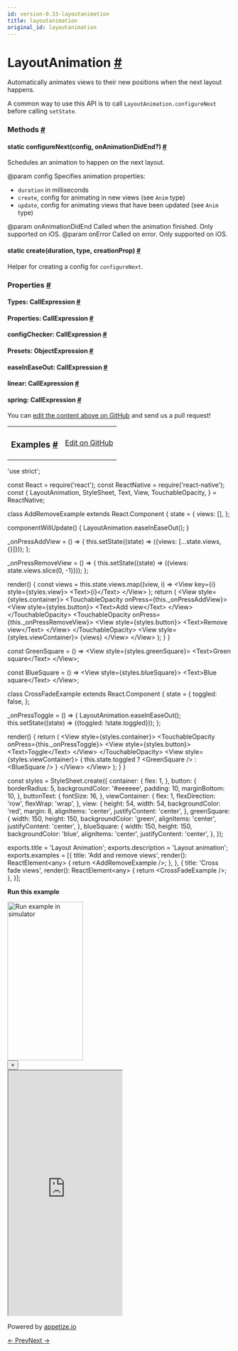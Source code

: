 ```yaml
---
id: version-0.33-layoutanimation
title: layoutanimation
original_id: layoutanimation
---
```

<a id="content"></a><h1><a class="anchor" name="layoutanimation"></a>LayoutAnimation <a class="hash-link" href="docs/layoutanimation.html#layoutanimation">#</a></h1><div><div><p>Automatically animates views to their new positions when the
next layout happens.</p><p>A common way to use this API is to call <code>LayoutAnimation.configureNext</code>
before calling <code>setState</code>.</p></div><span><h3><a class="anchor" name="methods"></a>Methods <a class="hash-link" href="docs/layoutanimation.html#methods">#</a></h3><div class="props"><div class="prop"><h4 class="methodTitle"><a class="anchor" name="configurenext"></a><span class="methodType">static </span>configureNext<span class="methodType">(config, onAnimationDidEnd?)</span> <a class="hash-link" href="docs/layoutanimation.html#configurenext">#</a></h4><div><p>Schedules an animation to happen on the next layout.</p><p>@param config Specifies animation properties:</p><ul><li><code>duration</code> in milliseconds</li><li><code>create</code>, config for animating in new views (see <code>Anim</code> type)</li><li><code>update</code>, config for animating views that have been updated
(see <code>Anim</code> type)</li></ul><p>@param onAnimationDidEnd Called when the animation finished.
Only supported on iOS.
@param onError Called on error. Only supported on iOS.</p></div></div><div class="prop"><h4 class="methodTitle"><a class="anchor" name="create"></a><span class="methodType">static </span>create<span class="methodType">(duration, type, creationProp)</span> <a class="hash-link" href="docs/layoutanimation.html#create">#</a></h4><div><p>Helper for creating a config for <code>configureNext</code>.</p></div></div></div></span><span><h3><a class="anchor" name="properties"></a>Properties <a class="hash-link" href="docs/layoutanimation.html#properties">#</a></h3><div class="props"><div class="prop"><h4 class="propTitle"><a class="anchor" name="types"></a>Types<span class="propType">: CallExpression</span> <a class="hash-link" href="docs/layoutanimation.html#types">#</a></h4></div><div class="prop"><h4 class="propTitle"><a class="anchor" name="properties"></a>Properties<span class="propType">: CallExpression</span> <a class="hash-link" href="docs/layoutanimation.html#properties">#</a></h4></div><div class="prop"><h4 class="propTitle"><a class="anchor" name="configchecker"></a>configChecker<span class="propType">: CallExpression</span> <a class="hash-link" href="docs/layoutanimation.html#configchecker">#</a></h4></div><div class="prop"><h4 class="propTitle"><a class="anchor" name="presets"></a>Presets<span class="propType">: ObjectExpression</span> <a class="hash-link" href="docs/layoutanimation.html#presets">#</a></h4></div><div class="prop"><h4 class="propTitle"><a class="anchor" name="easeineaseout"></a>easeInEaseOut<span class="propType">: CallExpression</span> <a class="hash-link" href="docs/layoutanimation.html#easeineaseout">#</a></h4></div><div class="prop"><h4 class="propTitle"><a class="anchor" name="linear"></a>linear<span class="propType">: CallExpression</span> <a class="hash-link" href="docs/layoutanimation.html#linear">#</a></h4></div><div class="prop"><h4 class="propTitle"><a class="anchor" name="spring"></a>spring<span class="propType">: CallExpression</span> <a class="hash-link" href="docs/layoutanimation.html#spring">#</a></h4></div></div></span></div><p class="edit-page-block">You can <a target="_blank" href="https://github.com/facebook/react-native/blob/master/Libraries/LayoutAnimation/LayoutAnimation.js">edit the content above on GitHub</a> and send us a pull request!</p><div><div><table width="100%"><tbody><tr><td><h3><a class="anchor" name="examples"></a>Examples <a class="hash-link" href="docs/layoutanimation.html#examples">#</a></h3></td><td style="text-align:right;"><a target="_blank" href="https://github.com/facebook/react-native/blob/master/Examples/UIExplorer/js/LayoutAnimationExample.js">Edit on GitHub</a></td></tr></tbody></table><div class="example-container"><div class="prism language-javascript"><span class="token string">'use strict'</span><span class="token punctuation">;</span>

const React <span class="token operator">=</span> <span class="token function">require<span class="token punctuation">(</span></span><span class="token string">'react'</span><span class="token punctuation">)</span><span class="token punctuation">;</span>
const ReactNative <span class="token operator">=</span> <span class="token function">require<span class="token punctuation">(</span></span><span class="token string">'react-native'</span><span class="token punctuation">)</span><span class="token punctuation">;</span>
const <span class="token punctuation">{</span>
  LayoutAnimation<span class="token punctuation">,</span>
  StyleSheet<span class="token punctuation">,</span>
  Text<span class="token punctuation">,</span>
  View<span class="token punctuation">,</span>
  TouchableOpacity<span class="token punctuation">,</span>
<span class="token punctuation">}</span> <span class="token operator">=</span> ReactNative<span class="token punctuation">;</span>

class <span class="token class-name">AddRemoveExample</span> extends <span class="token class-name">React<span class="token punctuation">.</span>Component</span> <span class="token punctuation">{</span>
  state <span class="token operator">=</span> <span class="token punctuation">{</span>
    views<span class="token punctuation">:</span> <span class="token punctuation">[</span><span class="token punctuation">]</span><span class="token punctuation">,</span>
  <span class="token punctuation">}</span><span class="token punctuation">;</span>

  <span class="token function">componentWillUpdate<span class="token punctuation">(</span></span><span class="token punctuation">)</span> <span class="token punctuation">{</span>
    LayoutAnimation<span class="token punctuation">.</span><span class="token function">easeInEaseOut<span class="token punctuation">(</span></span><span class="token punctuation">)</span><span class="token punctuation">;</span>
  <span class="token punctuation">}</span>

  _onPressAddView <span class="token operator">=</span> <span class="token punctuation">(</span><span class="token punctuation">)</span> <span class="token operator">=</span><span class="token operator">&gt;</span> <span class="token punctuation">{</span>
    <span class="token keyword">this</span><span class="token punctuation">.</span><span class="token function">setState<span class="token punctuation">(</span></span><span class="token punctuation">(</span>state<span class="token punctuation">)</span> <span class="token operator">=</span><span class="token operator">&gt;</span> <span class="token punctuation">(</span><span class="token punctuation">{</span>views<span class="token punctuation">:</span> <span class="token punctuation">[</span><span class="token punctuation">.</span><span class="token punctuation">.</span><span class="token punctuation">.</span>state<span class="token punctuation">.</span>views<span class="token punctuation">,</span> <span class="token punctuation">{</span><span class="token punctuation">}</span><span class="token punctuation">]</span><span class="token punctuation">}</span><span class="token punctuation">)</span><span class="token punctuation">)</span><span class="token punctuation">;</span>
  <span class="token punctuation">}</span><span class="token punctuation">;</span>

  _onPressRemoveView <span class="token operator">=</span> <span class="token punctuation">(</span><span class="token punctuation">)</span> <span class="token operator">=</span><span class="token operator">&gt;</span> <span class="token punctuation">{</span>
    <span class="token keyword">this</span><span class="token punctuation">.</span><span class="token function">setState<span class="token punctuation">(</span></span><span class="token punctuation">(</span>state<span class="token punctuation">)</span> <span class="token operator">=</span><span class="token operator">&gt;</span> <span class="token punctuation">(</span><span class="token punctuation">{</span>views<span class="token punctuation">:</span> state<span class="token punctuation">.</span>views<span class="token punctuation">.</span><span class="token function">slice<span class="token punctuation">(</span></span><span class="token number">0</span><span class="token punctuation">,</span> <span class="token operator">-</span><span class="token number">1</span><span class="token punctuation">)</span><span class="token punctuation">}</span><span class="token punctuation">)</span><span class="token punctuation">)</span><span class="token punctuation">;</span>
  <span class="token punctuation">}</span><span class="token punctuation">;</span>

  <span class="token function">render<span class="token punctuation">(</span></span><span class="token punctuation">)</span> <span class="token punctuation">{</span>
    const views <span class="token operator">=</span> <span class="token keyword">this</span><span class="token punctuation">.</span>state<span class="token punctuation">.</span>views<span class="token punctuation">.</span><span class="token function">map<span class="token punctuation">(</span></span><span class="token punctuation">(</span>view<span class="token punctuation">,</span> i<span class="token punctuation">)</span> <span class="token operator">=</span><span class="token operator">&gt;</span>
      &lt;View key<span class="token operator">=</span><span class="token punctuation">{</span>i<span class="token punctuation">}</span> style<span class="token operator">=</span><span class="token punctuation">{</span>styles<span class="token punctuation">.</span>view<span class="token punctuation">}</span><span class="token operator">&gt;</span>
        &lt;Text<span class="token operator">&gt;</span><span class="token punctuation">{</span>i<span class="token punctuation">}</span>&lt;<span class="token operator">/</span>Text<span class="token operator">&gt;</span>
      &lt;<span class="token operator">/</span>View<span class="token operator">&gt;</span>
    <span class="token punctuation">)</span><span class="token punctuation">;</span>
    <span class="token keyword">return</span> <span class="token punctuation">(</span>
      &lt;View style<span class="token operator">=</span><span class="token punctuation">{</span>styles<span class="token punctuation">.</span>container<span class="token punctuation">}</span><span class="token operator">&gt;</span>
        &lt;TouchableOpacity onPress<span class="token operator">=</span><span class="token punctuation">{</span><span class="token keyword">this</span><span class="token punctuation">.</span>_onPressAddView<span class="token punctuation">}</span><span class="token operator">&gt;</span>
          &lt;View style<span class="token operator">=</span><span class="token punctuation">{</span>styles<span class="token punctuation">.</span>button<span class="token punctuation">}</span><span class="token operator">&gt;</span>
            &lt;Text<span class="token operator">&gt;</span>Add view&lt;<span class="token operator">/</span>Text<span class="token operator">&gt;</span>
          &lt;<span class="token operator">/</span>View<span class="token operator">&gt;</span>
        &lt;<span class="token operator">/</span>TouchableOpacity<span class="token operator">&gt;</span>
        &lt;TouchableOpacity onPress<span class="token operator">=</span><span class="token punctuation">{</span><span class="token keyword">this</span><span class="token punctuation">.</span>_onPressRemoveView<span class="token punctuation">}</span><span class="token operator">&gt;</span>
          &lt;View style<span class="token operator">=</span><span class="token punctuation">{</span>styles<span class="token punctuation">.</span>button<span class="token punctuation">}</span><span class="token operator">&gt;</span>
            &lt;Text<span class="token operator">&gt;</span>Remove view&lt;<span class="token operator">/</span>Text<span class="token operator">&gt;</span>
          &lt;<span class="token operator">/</span>View<span class="token operator">&gt;</span>
        &lt;<span class="token operator">/</span>TouchableOpacity<span class="token operator">&gt;</span>
        &lt;View style<span class="token operator">=</span><span class="token punctuation">{</span>styles<span class="token punctuation">.</span>viewContainer<span class="token punctuation">}</span><span class="token operator">&gt;</span>
          <span class="token punctuation">{</span>views<span class="token punctuation">}</span>
        &lt;<span class="token operator">/</span>View<span class="token operator">&gt;</span>
      &lt;<span class="token operator">/</span>View<span class="token operator">&gt;</span>
    <span class="token punctuation">)</span><span class="token punctuation">;</span>
  <span class="token punctuation">}</span>
<span class="token punctuation">}</span>

const GreenSquare <span class="token operator">=</span> <span class="token punctuation">(</span><span class="token punctuation">)</span> <span class="token operator">=</span><span class="token operator">&gt;</span>
  &lt;View style<span class="token operator">=</span><span class="token punctuation">{</span>styles<span class="token punctuation">.</span>greenSquare<span class="token punctuation">}</span><span class="token operator">&gt;</span>
    &lt;Text<span class="token operator">&gt;</span>Green square&lt;<span class="token operator">/</span>Text<span class="token operator">&gt;</span>
  &lt;<span class="token operator">/</span>View<span class="token operator">&gt;</span><span class="token punctuation">;</span>

const BlueSquare <span class="token operator">=</span> <span class="token punctuation">(</span><span class="token punctuation">)</span> <span class="token operator">=</span><span class="token operator">&gt;</span>
  &lt;View style<span class="token operator">=</span><span class="token punctuation">{</span>styles<span class="token punctuation">.</span>blueSquare<span class="token punctuation">}</span><span class="token operator">&gt;</span>
    &lt;Text<span class="token operator">&gt;</span>Blue square&lt;<span class="token operator">/</span>Text<span class="token operator">&gt;</span>
  &lt;<span class="token operator">/</span>View<span class="token operator">&gt;</span><span class="token punctuation">;</span>

class <span class="token class-name">CrossFadeExample</span> extends <span class="token class-name">React<span class="token punctuation">.</span>Component</span> <span class="token punctuation">{</span>
  state <span class="token operator">=</span> <span class="token punctuation">{</span>
    toggled<span class="token punctuation">:</span> <span class="token boolean">false</span><span class="token punctuation">,</span>
  <span class="token punctuation">}</span><span class="token punctuation">;</span>

  _onPressToggle <span class="token operator">=</span> <span class="token punctuation">(</span><span class="token punctuation">)</span> <span class="token operator">=</span><span class="token operator">&gt;</span> <span class="token punctuation">{</span>
    LayoutAnimation<span class="token punctuation">.</span><span class="token function">easeInEaseOut<span class="token punctuation">(</span></span><span class="token punctuation">)</span><span class="token punctuation">;</span>
    <span class="token keyword">this</span><span class="token punctuation">.</span><span class="token function">setState<span class="token punctuation">(</span></span><span class="token punctuation">(</span>state<span class="token punctuation">)</span> <span class="token operator">=</span><span class="token operator">&gt;</span> <span class="token punctuation">(</span><span class="token punctuation">{</span>toggled<span class="token punctuation">:</span> <span class="token operator">!</span>state<span class="token punctuation">.</span>toggled<span class="token punctuation">}</span><span class="token punctuation">)</span><span class="token punctuation">)</span><span class="token punctuation">;</span>
  <span class="token punctuation">}</span><span class="token punctuation">;</span>

  <span class="token function">render<span class="token punctuation">(</span></span><span class="token punctuation">)</span> <span class="token punctuation">{</span>
    <span class="token keyword">return</span> <span class="token punctuation">(</span>
      &lt;View style<span class="token operator">=</span><span class="token punctuation">{</span>styles<span class="token punctuation">.</span>container<span class="token punctuation">}</span><span class="token operator">&gt;</span>
        &lt;TouchableOpacity onPress<span class="token operator">=</span><span class="token punctuation">{</span><span class="token keyword">this</span><span class="token punctuation">.</span>_onPressToggle<span class="token punctuation">}</span><span class="token operator">&gt;</span>
          &lt;View style<span class="token operator">=</span><span class="token punctuation">{</span>styles<span class="token punctuation">.</span>button<span class="token punctuation">}</span><span class="token operator">&gt;</span>
            &lt;Text<span class="token operator">&gt;</span>Toggle&lt;<span class="token operator">/</span>Text<span class="token operator">&gt;</span>
          &lt;<span class="token operator">/</span>View<span class="token operator">&gt;</span>
        &lt;<span class="token operator">/</span>TouchableOpacity<span class="token operator">&gt;</span>
        &lt;View style<span class="token operator">=</span><span class="token punctuation">{</span>styles<span class="token punctuation">.</span>viewContainer<span class="token punctuation">}</span><span class="token operator">&gt;</span>
          <span class="token punctuation">{</span>
            <span class="token keyword">this</span><span class="token punctuation">.</span>state<span class="token punctuation">.</span>toggled <span class="token operator">?</span>
            &lt;GreenSquare <span class="token operator">/</span><span class="token operator">&gt;</span> <span class="token punctuation">:</span>
            &lt;BlueSquare <span class="token operator">/</span><span class="token operator">&gt;</span>
          <span class="token punctuation">}</span>
        &lt;<span class="token operator">/</span>View<span class="token operator">&gt;</span>
      &lt;<span class="token operator">/</span>View<span class="token operator">&gt;</span>
    <span class="token punctuation">)</span><span class="token punctuation">;</span>
  <span class="token punctuation">}</span>
<span class="token punctuation">}</span>

const styles <span class="token operator">=</span> StyleSheet<span class="token punctuation">.</span><span class="token function">create<span class="token punctuation">(</span></span><span class="token punctuation">{</span>
  container<span class="token punctuation">:</span> <span class="token punctuation">{</span>
    flex<span class="token punctuation">:</span> <span class="token number">1</span><span class="token punctuation">,</span>
  <span class="token punctuation">}</span><span class="token punctuation">,</span>
  button<span class="token punctuation">:</span> <span class="token punctuation">{</span>
    borderRadius<span class="token punctuation">:</span> <span class="token number">5</span><span class="token punctuation">,</span>
    backgroundColor<span class="token punctuation">:</span> <span class="token string">'#eeeeee'</span><span class="token punctuation">,</span>
    padding<span class="token punctuation">:</span> <span class="token number">10</span><span class="token punctuation">,</span>
    marginBottom<span class="token punctuation">:</span> <span class="token number">10</span><span class="token punctuation">,</span>
  <span class="token punctuation">}</span><span class="token punctuation">,</span>
  buttonText<span class="token punctuation">:</span> <span class="token punctuation">{</span>
    fontSize<span class="token punctuation">:</span> <span class="token number">16</span><span class="token punctuation">,</span>
  <span class="token punctuation">}</span><span class="token punctuation">,</span>
  viewContainer<span class="token punctuation">:</span> <span class="token punctuation">{</span>
    flex<span class="token punctuation">:</span> <span class="token number">1</span><span class="token punctuation">,</span>
    flexDirection<span class="token punctuation">:</span> <span class="token string">'row'</span><span class="token punctuation">,</span>
    flexWrap<span class="token punctuation">:</span> <span class="token string">'wrap'</span><span class="token punctuation">,</span>
  <span class="token punctuation">}</span><span class="token punctuation">,</span>
  view<span class="token punctuation">:</span> <span class="token punctuation">{</span>
    height<span class="token punctuation">:</span> <span class="token number">54</span><span class="token punctuation">,</span>
    width<span class="token punctuation">:</span> <span class="token number">54</span><span class="token punctuation">,</span>
    backgroundColor<span class="token punctuation">:</span> <span class="token string">'red'</span><span class="token punctuation">,</span>
    margin<span class="token punctuation">:</span> <span class="token number">8</span><span class="token punctuation">,</span>
    alignItems<span class="token punctuation">:</span> <span class="token string">'center'</span><span class="token punctuation">,</span>
    justifyContent<span class="token punctuation">:</span> <span class="token string">'center'</span><span class="token punctuation">,</span>
  <span class="token punctuation">}</span><span class="token punctuation">,</span>
  greenSquare<span class="token punctuation">:</span> <span class="token punctuation">{</span>
    width<span class="token punctuation">:</span> <span class="token number">150</span><span class="token punctuation">,</span>
    height<span class="token punctuation">:</span> <span class="token number">150</span><span class="token punctuation">,</span>
    backgroundColor<span class="token punctuation">:</span> <span class="token string">'green'</span><span class="token punctuation">,</span>
    alignItems<span class="token punctuation">:</span> <span class="token string">'center'</span><span class="token punctuation">,</span>
    justifyContent<span class="token punctuation">:</span> <span class="token string">'center'</span><span class="token punctuation">,</span>
  <span class="token punctuation">}</span><span class="token punctuation">,</span>
  blueSquare<span class="token punctuation">:</span> <span class="token punctuation">{</span>
    width<span class="token punctuation">:</span> <span class="token number">150</span><span class="token punctuation">,</span>
    height<span class="token punctuation">:</span> <span class="token number">150</span><span class="token punctuation">,</span>
    backgroundColor<span class="token punctuation">:</span> <span class="token string">'blue'</span><span class="token punctuation">,</span>
    alignItems<span class="token punctuation">:</span> <span class="token string">'center'</span><span class="token punctuation">,</span>
    justifyContent<span class="token punctuation">:</span> <span class="token string">'center'</span><span class="token punctuation">,</span>
  <span class="token punctuation">}</span><span class="token punctuation">,</span>
<span class="token punctuation">}</span><span class="token punctuation">)</span><span class="token punctuation">;</span>

exports<span class="token punctuation">.</span>title <span class="token operator">=</span> <span class="token string">'Layout Animation'</span><span class="token punctuation">;</span>
exports<span class="token punctuation">.</span>description <span class="token operator">=</span> <span class="token string">'Layout animation'</span><span class="token punctuation">;</span>
exports<span class="token punctuation">.</span>examples <span class="token operator">=</span> <span class="token punctuation">[</span><span class="token punctuation">{</span>
  title<span class="token punctuation">:</span> <span class="token string">'Add and remove views'</span><span class="token punctuation">,</span>
  <span class="token function">render<span class="token punctuation">(</span></span><span class="token punctuation">)</span><span class="token punctuation">:</span> ReactElement&lt;any<span class="token operator">&gt;</span> <span class="token punctuation">{</span>
    <span class="token keyword">return</span> &lt;AddRemoveExample <span class="token operator">/</span><span class="token operator">&gt;</span><span class="token punctuation">;</span>
  <span class="token punctuation">}</span><span class="token punctuation">,</span>
<span class="token punctuation">}</span><span class="token punctuation">,</span> <span class="token punctuation">{</span>
  title<span class="token punctuation">:</span> <span class="token string">'Cross fade views'</span><span class="token punctuation">,</span>
  <span class="token function">render<span class="token punctuation">(</span></span><span class="token punctuation">)</span><span class="token punctuation">:</span> ReactElement&lt;any<span class="token operator">&gt;</span> <span class="token punctuation">{</span>
    <span class="token keyword">return</span> &lt;CrossFadeExample <span class="token operator">/</span><span class="token operator">&gt;</span><span class="token punctuation">;</span>
  <span class="token punctuation">}</span><span class="token punctuation">,</span>
<span class="token punctuation">}</span><span class="token punctuation">]</span><span class="token punctuation">;</span></div><div class="embedded-simulator"><p><a class="modal-button-open"><strong>Run this example</strong></a></p><div class="modal-button-open modal-button-open-img"><img alt="Run example in simulator" width="170" height="356" src="img/uiexplorer_main_ios.png"></div><div><div class="modal"><div class="modal-content"><button class="modal-button-close">×</button><div class="center"><iframe class="simulator" src="https://appetize.io/embed/7vdfm9h3e6vuf4gfdm7r5rgc48?device=iphone6s&amp;scale=60&amp;autoplay=false&amp;orientation=portrait&amp;deviceColor=white&amp;params=%7B%22route%22%3A%22LayoutAnimation%22%7D" width="256" height="550" scrolling="no"></iframe><p>Powered by <a target="_blank" href="https://appetize.io">appetize.io</a></p></div></div></div><div class="modal-backdrop"></div></div></div></div></div></div><div class="docs-prevnext"><a class="docs-prev" href="docs/interactionmanager.html#content">← Prev</a><a class="docs-next" href="docs/linking.html#content">Next →</a></div>